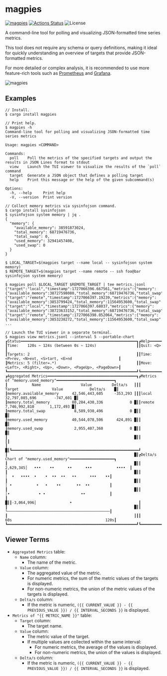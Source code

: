 magpies
=======

[![magpies](https://img.shields.io/crates/v/magpies.svg)](https://crates.io/crates/magpies)
[![Actions Status](https://github.com/sile/magpies/workflows/CI/badge.svg)](https://github.com/sile/magpies/actions)
![License](https://img.shields.io/crates/l/magpies)

A command-line tool for polling and visualizing JSON-formatted time series metrics.

This tool does not require any schema or query definitions, making it ideal for quickly understanding an overview of targets that provide JSON-formatted metrics.

For more detailed or complex analysis, it is recommended to use more feature-rich tools such as [Prometheus](https://prometheus.io/) and [Grafana](https://grafana.com/).

![magpies](https://github.com/user-attachments/assets/88818790-1837-4682-a722-601f3e759c92)

Examples
--------

```console
// Install.
$ cargo install magpies

// Print help.
$ magpies -h
Command-line tool for polling and visualizing JSON-formatted time series metrics

Usage: magpies <COMMAND>

Commands:
  poll    Poll the metrics of the specified targets and output the results in JSON Lines format to stdout
  view    Launch the TUI viewer to visualize the results of the `poll` command
  target  Generate a JSON object that defines a polling target
  help    Print this message or the help of the given subcommand(s)

Options:
  -h, --help     Print help
  -V, --version  Print version

// Collect memory metrics via sysinfojson command.
$ cargo install sysinfojson
$ sysinfojson system memory | jq .
{
  "memory": {
    "available_memory": 38591873024,
    "total_memory": 68719476736,
    "total_swap": 0,
    "used_memory": 32941457408,
    "used_swap": 0
  }
}

$ LOCAL_TARGET=$(magpies target --name local -- sysinfojson system memory)
$ REMOTE_TARGET=$(magpies target --name remote -- ssh foo@bar sysinfojson system memory)

$ magpies poll $LOCAL_TARGET $REMOTE_TARGET | tee metrics.jsonl
{"target":"local","timestamp":1727066396.667561,"metrics":{"memory":{"available_memory":38727598080,"total_memory":68719476736,"total_swap":0,"used_memory":32796721152,"used_swap":0}}}
{"target":"remote","timestamp":1727066397.19239,"metrics":{"memory":{"available_memory":3853799424,"total_memory":11564953600,"total_swap":8589930496,"used_memory":7711154176,"used_swap":2966417408}}}
{"target":"local","timestamp":1727066397.68037,"metrics":{"memory":{"available_memory":38723633152,"total_memory":68719476736,"total_swap":0,"used_memory":32799850496,"used_swap":0}}}
{"target":"remote","timestamp":1727066398.052064,"metrics":{"memory":{"available_memory":3853238272,"total_memory":11564953600,"total_swap":8589930496,"used_memory":7711715328,"used_swap":2966417408}}}
...

// Launch the TUI viewer in a separate terminal.
$ magpies view metrics.jsonl --interval 5 --portable-chart
┏Status━━━━━━━━━━━━━━━━━━━━━━━━━━━━━━━━━━━━━━━━━━━━━━━━━━━━┓┏Help━━━━━━━━━━━━━━━━━━━━━━━━━━━━━━━━━━━━━━━━━━━━━━━━━━━━━┓
┃Time:    120s ~ 124s (between 0s ~ 124s)                  ┃┃Quit: <Q>                                                ┃
┃Targets: 2                                                ┃┃Time: <P>rev, <N>ext, <S>tart, <E>nd                     ┃
┃Metrics: 5 (filter=.*)                                    ┃┃Move: <Left>, <Right>, <Up>, <Down>, <PageUp>, <PageDown>┃
┗━━━━━━━━━━━━━━━━━━━━━━━━━━━━━━━━━━━━━━━━━━━━━━━━━━━━━━━━━━┛┗━━━━━━━━━━━━━━━━━━━━━━━━━━━━━━━━━━━━━━━━━━━━━━━━━━━━━━━━━┛
┏Aggregated Metrics━━━━━━━━━━━━━━━━━━━━━━━━━━━━━━━━━━━━━━━━┓┏Metrics of "memory.used_memory"━━━━━━━━━━━━━━━━━━━━━━━━━━┓
┃           Name                  Value         Delta/s   ║┃┃       Target               Value            Delta/s    █┃
┃memory.available_memory      42,546,443,605     -353,293 ║┃┃local                    32,797,085,696        -747,601 █┃
┃memory.total_memory          80,284,430,336            0 █┃┃remote                    7,746,992,810       1,172,493 █┃
┃memory.total_swap             8,589,930,496            0 █┃┃                                                        █┃
┃memory.used_memory           40,544,078,506      424,891 █┃┃                                                        █┃
┃memory.used_swap              2,955,407,360            0 █┃┃                                                        █┃
┃                                                         █┃┃                                                        ║┃
┃                                                         █┃┗━━━━━━━━━━━━━━━━━━━━━━━━━━━━━━━━━━━━━━━━━━━━━━━━━━━━━━━━━┛
┃                                                         █┃┏Delta/s Chart of "memory.used_memory"━━━━━━━━━━━━━━━━━━━━┓
┃                                                         █┃┃ 2,629,345│   •••    ••      ••      •••           ••••  ┃
┃                                                         █┃┃          │  •   ••••  •    •  ••  ••   ••      •••    ••┃
┃                                                         █┃┃          │ •           •   •    ••       ••  ••         ┃
┃                                                         █┃┃          │•             • •                ••           ┃
┃                                                         █┃┃-3,064,996│               •                              ┃
┃                                                         █┃┃          └──────────────────────────────────────────────┃
┃                                                         ║┃┃        60s                                          120s┃
┗━━━━━━━━━━━━━━━━━━━━━━━━━━━━━━━━━━━━━━━━━━━━━━━━━━━━━━━━━━┛┗━━━━━━━━━━━━━━━━━━━━━━━━━━━━━━━━━━━━━━━━━━━━━━━━━━━━━━━━━┛
```

Viewer Terms
------------

- `Aggregated Metrics` table:
  - `Name` column:
    - The name of the metric.
  - `Value` column:
    - The aggregated value of the metric.
    - For numeric metrics, the sum of the metric values of the targets is displayed.
    - For non-numeric metrics, the union of the metric values of the targets is displayed.
  - `Delta/s` column:
    - If the metric is numeric, `({{ CURRENT_VALUE }} - {{ PREVIOUS_VALUE }}) / {{ INTERVAL_SECONDS }}` is displayed.
- `Metrics of "{{ METRIC_NAME }}"` table:
  - `Target` column:
    - The target name.
  - `Value` column:
    - The metric value of the target.
    - If multiple values are collected within the same interval:
      - For numeric metrics, the average of the values is displayed.
      - For non-numeric metrics, the union of the values is displayed.
  - `Delta/s` column:
    - If the metric is numeric, `({{ CURRENT_VALUE }} - {{ PREVIOUS_VALUE }}) / {{ INTERVAL_SECONDS }}` is displayed.
